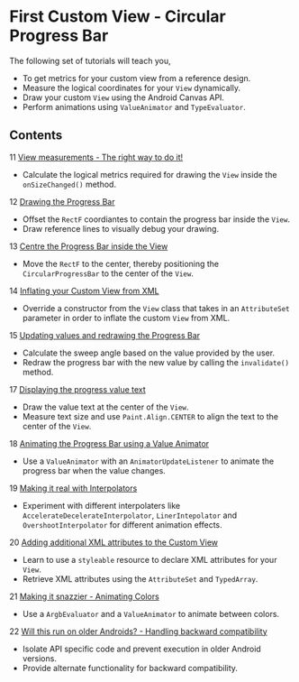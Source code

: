 # First Custom View - Circular Progress Bar

The following set of tutorials will teach you,
  * To get metrics for your custom view from a reference design.
  * Measure the logical coordinates for your `View` dynamically.
  * Draw your custom `View` using the Android Canvas API.
  * Perform animations using `ValueAnimator` and `TypeEvaluator`.

Contents
--------
11 [View measurements - The right way to do it!](https://github.com/codeherenow/android-uis/tree/master/Section%2002%20-%20Circular%20Progress%20Bar/11CircularProgressBar)
  * Calculate the logical metrics required for drawing the `View` inside the `onSizeChanged()` method.

12 [Drawing the Progress Bar](https://github.com/codeherenow/android-uis/tree/master/Section%2002%20-%20Circular%20Progress%20Bar/12CircularProgressBar)
  * Offset the `RectF` coordiantes to contain the progress bar inside the `View`.
  * Draw reference lines to visually debug your drawing.

13 [Centre the Progress Bar inside the View](https://github.com/codeherenow/android-uis/tree/master/Section%2002%20-%20Circular%20Progress%20Bar/13CircularProgressBar)
  * Move the `RectF` to the center, thereby positioning the `CircularProgressBar` to the center of the `View`.

14 [Inflating your Custom View from XML](https://github.com/codeherenow/android-uis/tree/master/Section%2002%20-%20Circular%20Progress%20Bar/14CircularProgressBar)
  * Override a constructor from the `View` class that takes in an `AttributeSet` parameter in order to inflate the custom `View` from XML.

15 [Updating values and redrawing the Progress Bar](https://github.com/codeherenow/android-uis/tree/master/Section%2002%20-%20Circular%20Progress%20Bar/15CircularProgressBar)
  * Calculate the sweep angle based on the value provided by the user.
  * Redraw the progress bar with the new value by calling the `invalidate()` method.

17 [Displaying the progress value text](https://github.com/codeherenow/android-uis/tree/master/Section%2002%20-%20Circular%20Progress%20Bar/17CircularProgressBar)
  * Draw the value text at the center of the `View`.
  * Measure text size and use `Paint.Align.CENTER` to align the text to the center of the `View`.

18 [Animating the Progress Bar using a Value Animator](https://github.com/codeherenow/android-uis/tree/master/Section%2002%20-%20Circular%20Progress%20Bar/18CircularProgressBar)
  * Use a `ValueAnimator` with an `AnimatorUpdateListener` to animate the progress bar when the value changes.

19 [Making it real with Interpolators](https://github.com/codeherenow/android-uis/tree/master/Section%2002%20-%20Circular%20Progress%20Bar/19CircularProgressBar)
  * Experiment with different interpolaters like `AccelerateDecelerateInterpolator`, `LinerIntepolator` and `OvershootInterpolator` for different animation effects.

20 [Adding additional XML attributes to the Custom View](https://github.com/codeherenow/android-uis/tree/master/Section%2002%20-%20Circular%20Progress%20Bar/20CircularProgressBar)
  * Learn to use a `styleable` resource to declare XML attributes for your `View`.
  * Retrieve XML attributes using the `AttributeSet` and `TypedArray`.

21 [Making it snazzier - Animating Colors](https://github.com/codeherenow/android-uis/tree/master/Section%2002%20-%20Circular%20Progress%20Bar/21CircularProgressBar)
  * Use a `ArgbEvaluator` and a `ValueAnimator` to animate between colors.

22 [Will this run on older Androids? - Handling backward compatibility](https://github.com/codeherenow/android-uis/tree/master/Section%2002%20-%20Circular%20Progress%20Bar/22CircularProgressBar)
  * Isolate API specific code and prevent execution in older Android versions.
  * Provide alternate functionality for backward compatibility.
